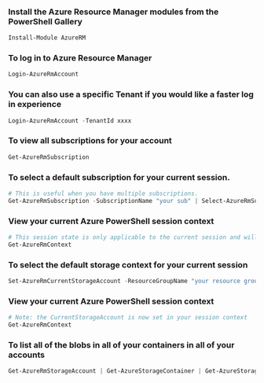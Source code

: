 ### Install the Azure Resource Manager modules from the PowerShell Gallery

```ps1
Install-Module AzureRM
```

### To log in to Azure Resource Manager

```ps1
Login-AzureRmAccount
```

### You can also use a specific Tenant if you would like a faster log in experience

```ps1
Login-AzureRmAccount -TenantId xxxx
```

### To view all subscriptions for your account

```ps1
Get-AzureRmSubscription
```

### To select a default subscription for your current session.

```ps1
# This is useful when you have multiple subscriptions.
Get-AzureRmSubscription -SubscriptionName "your sub" | Select-AzureRmSubscription
```

### View your current Azure PowerShell session context

```ps1
# This session state is only applicable to the current session and will not affect other sessions
Get-AzureRmContext
```

### To select the default storage context for your current session

```ps1
Set-AzureRmCurrentStorageAccount -ResourceGroupName "your resource group" -StorageAccountName "your storage account name"
```

### View your current Azure PowerShell session context

```ps1
# Note: the CurrentStorageAccount is now set in your session context
Get-AzureRmContext
```

### To list all of the blobs in all of your containers in all of your accounts

```ps1
Get-AzureRmStorageAccount | Get-AzureStorageContainer | Get-AzureStorageBlob
```
